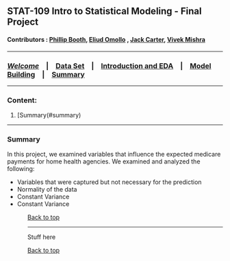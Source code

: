 
## STAT-109 Intro to Statistical Modeling - Final Project
#### Contributors : [Phillip Booth](mailto:phillip.booth2015@gmail.com), [Eliud Omollo](woordy2000@gmail.com) , [Jack Carter](jcarter2014@gmail.com), [Vivek Mishra](mailto:iblpvivek@icloud.com)
<HR>

### [**_Welcome_**](readme.md)&emsp;|&emsp;[Data Set](data-set.md)&emsp;|&emsp;[Introduction and EDA](eda.md)&emsp;|&emsp;[Model Building](model-building.md)&emsp;|&emsp;[Summary](summary.md)
<HR>

### Content:
1. [Summary(#summary)


<HR>

### Summary

In this project, we examined variables that influence the expected medicare payments for home health agencies. We examined and analyzed the following:
<ul>
  <li>Variables that were captured but not necessary for the prediction</li>
  <li>Normality of the data</li>
  <li>Constant Variance</li>
  <li>Constant Variance</li>
<ul>

[Back to top](#content)

<HR>

Stuff here

[Back to top](#content)
